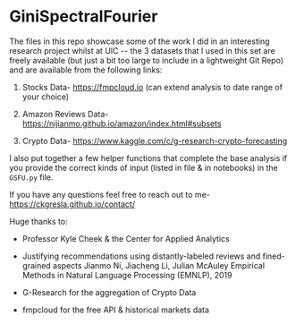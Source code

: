 # GiniSpectralFourier

The files in this repo showcase some of the work I did in an interesting research project whilst at UIC -- the 3 datasets that I used in this set are freely available (but just a bit too large to include in a lightweight Git Repo) and are available from the following links: 


1. Stocks Data- https://fmpcloud.io (can extend analysis to date range of your choice)  

2. Amazon Reviews Data- https://nijianmo.github.io/amazon/index.html#subsets

3. Crypto Data- https://www.kaggle.com/c/g-research-crypto-forecasting


I also put together a few helper functions that complete the base analysis if you provide the correct kinds of input (listed in file & in notebooks) in the `GSFU.py` file. 

If you have any questions feel free to reach out to me- https://ckgresla.github.io/contact/




Huge thanks to: 

- Professor Kyle Cheek & the Center for Applied Analytics

- Justifying recommendations using distantly-labeled reviews and fined-grained aspects 
	Jianmo Ni, Jiacheng Li, Julian McAuley
	Empirical Methods in Natural Language Processing (EMNLP), 2019

- G-Research for the aggregation of Crypto Data

- fmpcloud for the free API & historical markets data


